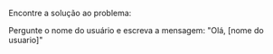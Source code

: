 Encontre a solução ao problema:

Pergunte o nome do usuário e escreva a mensagem:
"Olá, [nome do usuario]"
